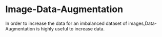 # Image-Data-Augmentation
In order to increase the data for an imbalanced dataset of images,Data-Augmentation is highly useful to increase data. 
